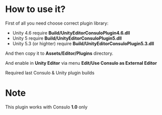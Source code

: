 # How to use it?

First of all you need choose correct plugin library:

 * Unity 4.6 require **Build/UnityEditorConsuloPlugin4.6.dll**
 * Unity 5 require **Build/UnityEditorConsuloPlugin5.dll**
 * Unity 5.3 (or highter) require **Build/UnityEditorConsuloPlugin5.3.dll**

And then copy it to **Assets/Editor/Plugins** directory.

And enable in **Unity Editor** via menu **Edit/Use Consulo as External Editor**

Required last Consulo & Unity plugin builds

# Note

This plugin works with Consulo **1.0** only